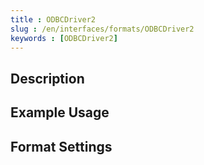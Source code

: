 ```yaml
---
title : ODBCDriver2
slug : /en/interfaces/formats/ODBCDriver2
keywords : [ODBCDriver2]
---
```


## Description

## Example Usage

## Format Settings